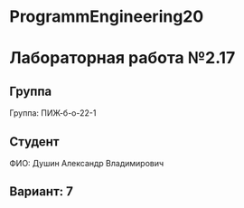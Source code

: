 # ProgrammEngineering20

# Лабораторная работа №2.17
## Группа
Группа: ПИЖ-б-о-22-1

## Студент
ФИО: Душин Александр Владимирович
## Вариант: 7
